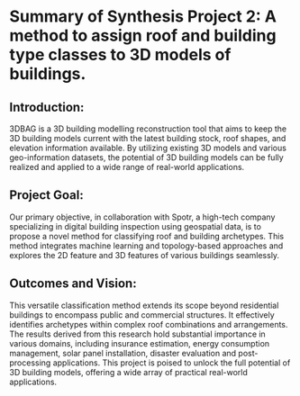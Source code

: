 # Summary of Synthesis Project 2: A method to assign roof and building type classes to 3D models of buildings.
## Introduction:
3DBAG is a 3D building modelling reconstruction tool that aims to keep the 3D building models current with the latest building stock, roof shapes, and elevation information available. By utilizing existing 3D models and various geo-information datasets, the potential of 3D building models can be fully realized and applied to a wide range of real-world applications.

## Project Goal:
Our primary objective, in collaboration with Spotr, a high-tech company specializing in digital building inspection using geospatial data, is to propose a novel method for classifying roof and building archetypes. This method integrates machine learning and topology-based approaches and explores the 2D feature and 3D features of various buildings seamlessly.

## Outcomes and Vision:
This versatile classification method extends its scope beyond residential buildings to encompass public and commercial structures. It effectively identifies archetypes within complex roof combinations and arrangements. The results derived from this research hold substantial importance in various domains, including insurance estimation, energy consumption management, solar panel installation, disaster evaluation and post-processing applications. This project is poised to unlock the full potential of 3D building models, offering a wide array of practical real-world applications.
